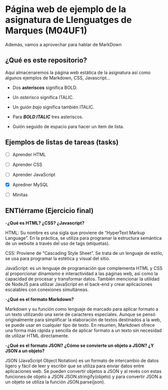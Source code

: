 # Página web de ejemplo de la asignatura de Llenguatges de Marques (M04UF1)
Además, vamos a aprovechar para hablar de MarkDown

## ¿Qué es este repositorio?

Aquí almacenaremos la página web estática de la asignatura así como algunos ejemplos de Markdown, CSS, Javascript...


- Dos **asteriscos** significa BOLD.

- Un *asterisco* significa ITALIC.

- Un _guión bajo_ significa también ITALIC.

- Para ***BOLD ITALIC*** tres asteriscos. 

- Guión seguido de espacio para hacer un item de lista. 


 ## Ejemplos de listas de tareas (tasks)
 
 - [ ] Aprender HTML
 
 - [ ] Aprender CSS
 
 - [ ] Aprender JavaScript
 
 - [x] Apredner MySQL
 
 - [ ] Minitas

## ENTIérrame (Ejercicio final)

-**¿Qué es HTML? ¿CSS? ¿Javascript?**

HTML: Su nombre es una sigla que proviene de “HyperText Markup Language”. 
En la práctica, se utiliza para programar la estructura semántica de un website a través del uso de tags (etiquetas).

CSS: Proviene de “Cascading Style Sheet”. Se trata de un lenguaje de estilo,  se usa para programar la estética y visual del sitio.

JavaScript: es un lenguaje de programación que complementa HTML y CSS al proporcionar dinamismo e interactividad a las páginas web, así como la capacidad de procesar y transformar datos. También mencionar la utilidad de NodeJS para utilizar JavaScript en el back-end y crear aplicaciones escalables con conexiones simultáneas.

-**¿Qué es el formato Markdown?**

Markdown y su función como lenguaje de marcado para aplicar formato a un texto utilizando una serie de caracteres especiales. Aunque se pensó originalmente para simplificar la elaboración de textos destinados a la web, se puede usar en cualquier tipo de texto. En resumen, Markdown ofrece una forma más rápida y sencilla de aplicar formato a un texto sin necesidad de utilizar HTML directamente.

-**¿Qué es el formato JSON? ¿Cómo se convierte un objeto a JSON? ¿Y JSON a un objeto?**

JSON (JavaScript Object Notation) es un formato de intercambio de datos ligero y fácil de leer y escribir que se utiliza para enviar datos entre aplicaciones web.
Se pueden convertir objetos a JSON y al revés con estas funciones:de objeto a JSON JSON.stringify(objeto) y para convertir JSON a un objeto se utiliza la función JSON.parse(json).
